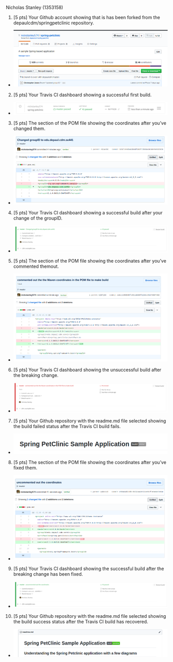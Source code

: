 Nicholas Stanley (1353158)

1. [5 pts] Your Github account showing that is has been forked from the depaulcdm/springpetclinic repository.
- ![Screen Capture #1](images/hw05_01.png)
2. [5 pts] Your Travis CI dashboard showing a successful first build.
- ![Screen Capture #2](images/hw05_02.png)
3. [5 pts] The section of the POM file showing the coordinates after you’ve changed them.
- ![Screen Capture #3](images/hw05_03.png)
4. [5 pts] Your Travis CI dashboard showing a successful build after your change of the groupID.
- ![Screen Capture #4](images/hw05_04.png)
5. [5 pts] The section of the POM file showing the coordinates after you’ve commented themout.
- ![Screen Capture #5](images/hw05_05.png)
6. [5 pts] Your Travis CI dashboard showing the unsuccessful build after the breaking change.
- ![Screen Capture #6](images/hw05_06.png)
7. [5 pts] Your Github repository with the readme.md file selected showing the build failed status after the Travis CI build fails.
- ![Screen Capture #7](images/hw05_07.png)
8. [5 pts] The section of the POM file showing the coordinates after you’ve fixed them.
- ![Screen Capture #8](images/hw05_08.png)
9. [5 pts] Your Travis CI dashboard showing the successful build after the breaking change has been fixed.
- ![Screen Capture #9](images/hw05_09.png)
10. [5 pts] Your Github repository with the readme.md file selected showing the build success status after the Travis CI build has recovered.
- ![Screen Capture #10](images/hw05_10.png)
